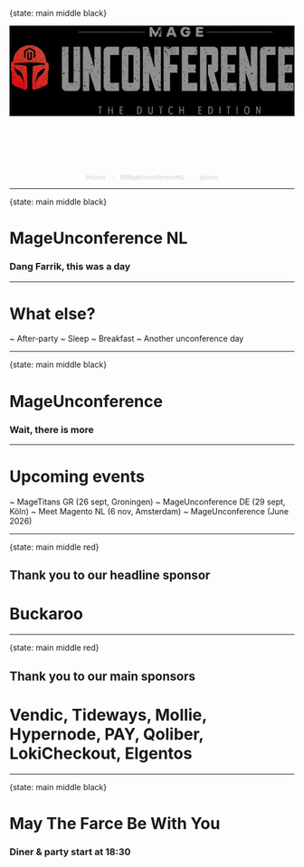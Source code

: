 {state: main middle black}

<img class="img-responsive" src="/images/mucnl/mageuc-logo.webp" style="padding-bottom:100px"/>

<div style="text-align:center; font-size: 70%; color: #ccc;">
#mucnl &nbsp;&nbsp; - &nbsp;&nbsp; @MageUnconferenceNL  &nbsp;&nbsp; - &nbsp;&nbsp; @yireo
</div>

---
{state: main middle black}
# MageUnconference NL
### Dang Farrik, this was a day

---
# What else?
~ After-party
~ Sleep
~ Breakfast
~ Another unconference day

---
{state: main middle black}
# MageUnconference
### Wait, there is more

---
# Upcoming events
~ MageTitans GR (26 sept, Groningen)
~ MageUnconference DE (29 sept, Köln)
~ Meet Magento NL (6 nov, Amsterdam)
~ MageUnconference (June 2026)

---
{state: main middle red}

## Thank you to our headline sponsor

# Buckaroo

---
{state: main middle red}

## Thank you to our main sponsors

# Vendic, Tideways, Mollie, Hypernode, PAY, Qoliber, LokiCheckout, Elgentos

---
{state: main middle black}
# May The Farce Be With You

### Diner & party start at 18:30